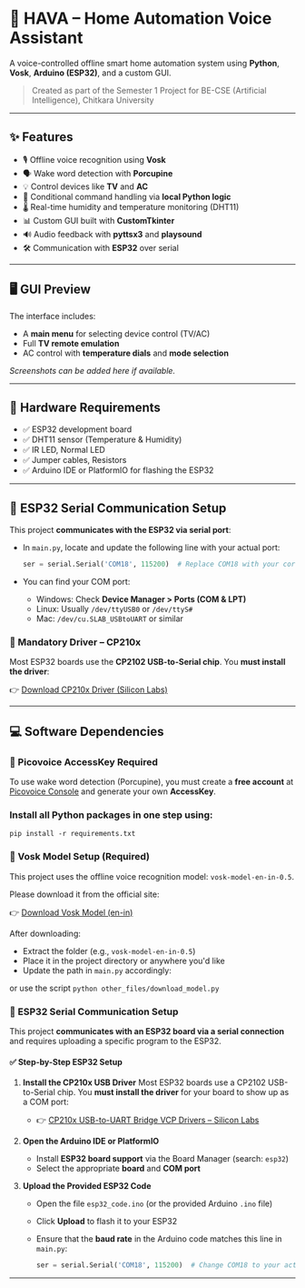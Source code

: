 
# 🤖 HAVA – Home Automation Voice Assistant

A voice-controlled offline smart home automation system using **Python**, **Vosk**, **Arduino (ESP32)**, and a custom GUI.

> Created as part of the Semester 1 Project for BE-CSE (Artificial Intelligence), Chitkara University

---

## ✨ Features

- 🎙️ Offline voice recognition using **Vosk**
- 🗣️ Wake word detection with **Porcupine**
- 💡 Control devices like **TV** and **AC**
- 🧠 Conditional command handling via **local Python logic**
- 🌡️ Real-time humidity and temperature monitoring (DHT11)
- 📊 Custom GUI built with **CustomTkinter**
- 🔊 Audio feedback with **pyttsx3** and **playsound**
- 🛠️ Communication with **ESP32** over serial

---

## 🖥️ GUI Preview

The interface includes:
- A **main menu** for selecting device control (TV/AC)
- Full **TV remote emulation**
- AC control with **temperature dials** and **mode selection**

_Screenshots can be added here if available._

---

## 🧰 Hardware Requirements

- ✅ ESP32 development board
- ✅ DHT11 sensor (Temperature & Humidity)
- ✅ IR LED, Normal LED
- ✅ Jumper cables, Resistors
- ✅ Arduino IDE or PlatformIO for flashing the ESP32

---

## 🔌 ESP32 Serial Communication Setup

This project **communicates with the ESP32 via serial port**:

- In `main.py`, locate and update the following line with your actual port:
  ```python
  ser = serial.Serial('COM18', 115200)  # Replace COM18 with your correct COM port

* You can find your COM port:

  * Windows: Check **Device Manager > Ports (COM & LPT)**
  * Linux: Usually `/dev/ttyUSB0` or `/dev/ttyS#`
  * Mac: `/dev/cu.SLAB_USBtoUART` or similar

### 🧩 Mandatory Driver – CP210x

Most ESP32 boards use the **CP2102 USB-to-Serial chip**. You **must install the driver**:

👉 [Download CP210x Driver (Silicon Labs)](https://www.silabs.com/developers/usb-to-uart-bridge-vcp-drivers)

---

## 💻 Software Dependencies
### 🔐 Picovoice AccessKey Required
To use wake word detection (Porcupine), you must create a **free account** at [Picovoice Console](https://console.picovoice.ai/) and generate your own **AccessKey**.

### Install all Python packages in one step using:
`pip install -r requirements.txt`


### 🧠 Vosk Model Setup (Required)

This project uses the offline voice recognition model: `vosk-model-en-in-0.5`.

Please download it from the official site:

👉 [Download Vosk Model (en-in)](https://alphacephei.com/vosk/models)

After downloading:
- Extract the folder (e.g., `vosk-model-en-in-0.5`)
- Place it in the project directory or anywhere you'd like
- Update the path in `main.py` accordingly:

or use the script `python other_files/download_model.py`

### 🔌 ESP32 Serial Communication Setup

This project **communicates with an ESP32 board via a serial connection** and requires uploading a specific program to the ESP32.

#### ✅ Step-by-Step ESP32 Setup

1. **Install the CP210x USB Driver**
   Most ESP32 boards use a CP2102 USB-to-Serial chip. You **must install the driver** for your board to show up as a COM port:
   * 👉 [CP210x USB-to-UART Bridge VCP Drivers – Silicon Labs](https://www.silabs.com/developers/usb-to-uart-bridge-vcp-drivers)

2. **Open the Arduino IDE or PlatformIO**

   * Install **ESP32 board support** via the Board Manager (search: `esp32`)
   * Select the appropriate **board** and **COM port**

3. **Upload the Provided ESP32 Code**

   * Open the file `esp32_code.ino` (or the provided Arduino `.ino` file)
   * Click **Upload** to flash it to your ESP32
   * Ensure that the **baud rate** in the Arduino code matches this line in `main.py`:

     ```python
     ser = serial.Serial('COM18', 115200)  # Change COM18 to your actual COM port
     ```






---


